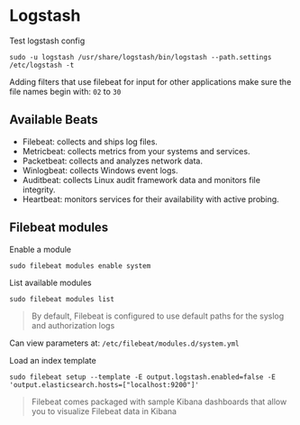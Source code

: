 # Logstash

Test logstash config

    sudo -u logstash /usr/share/logstash/bin/logstash --path.settings /etc/logstash -t

Adding filters that use filebeat for input for other applications make sure the file names begin with: `02` to `30`

## Available Beats

* Filebeat: collects and ships log files.
* Metricbeat: collects metrics from your systems and services.
* Packetbeat: collects and analyzes network data.
* Winlogbeat: collects Windows event logs.
* Auditbeat: collects Linux audit framework data and monitors file integrity.
* Heartbeat: monitors services for their availability with active probing.

## Filebeat modules

Enable a module

    sudo filebeat modules enable system

List available modules

    sudo filebeat modules list

> By default, Filebeat is configured to use default paths for the syslog and authorization logs

Can view parameters at: `/etc/filebeat/modules.d/system.yml`

Load an index template

    sudo filebeat setup --template -E output.logstash.enabled=false -E 'output.elasticsearch.hosts=["localhost:9200"]'

> Filebeat comes packaged with sample Kibana dashboards that allow you to visualize Filebeat data in Kibana



